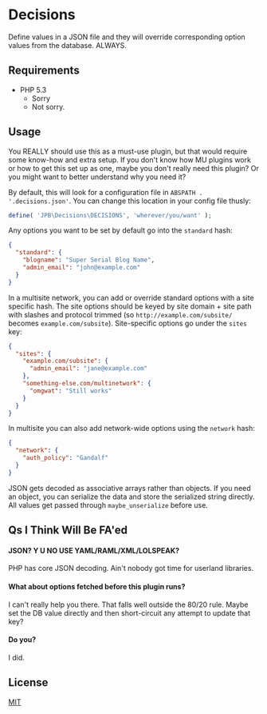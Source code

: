 # Decisions

Define values in a JSON file and they will override corresponding option values from the database. ALWAYS.

## Requirements

- PHP 5.3
  - Sorry
  - Not sorry.

## Usage

You REALLY should use this as a must-use plugin, but that would require some know-how and extra setup. If you don't know how MU plugins work or how to get this set up as one, maybe you don't really need this plugin? Or you might want to better understand why you need it?

By default, this will look for a configuration file in `ABSPATH . '.decisions.json'`. You can change this location in your config file thusly:

```php
define( 'JPB\Decisions\DECISIONS', 'wherever/you/want' );
```

Any options you want to be set by default go into the `standard` hash:

```json
{
  "standard": {
    "blogname": "Super Serial Blog Name",
    "admin_email": "john@example.com"
  }
}
```

In a multisite network, you can add or override standard options with a site specific hash. The site options should be keyed by site domain + site path with slashes and protocol trimmed (so `http://example.com/subsite/` becomes `example.com/subsite`). Site-specific options go under the `sites` key:

```json
{
  "sites": {
    "example.com/subsite": {
      "admin_email": "jane@example.com"
    },
    "something-else.com/multinetwork": {
      "omgwat": "Still works"
    }
  }
}
```

In multisite you can also add network-wide options using the `network` hash:

```json
{
  "network": {
    "auth_policy": "Gandalf"
  }
}
```

JSON gets decoded as associative arrays rather than objects. If you need an object, you can serialize the data and store the serialized string directly. All values get passed through `maybe_unserialize` before use.

## Qs I Think Will Be FA'ed

#### JSON? Y U NO USE YAML/RAML/XML/LOLSPEAK?

PHP has core JSON decoding. Ain't nobody got time for userland libraries.

#### What about options fetched before this plugin runs?

I can't really help you there. That falls well outside the 80/20 rule. Maybe set the DB value directly and then short-circuit any attempt to update that key?

#### Do you?

I did.

## License

[MIT](https://github.com/johnpbloch/decisions/blob/master/LICENSE)
